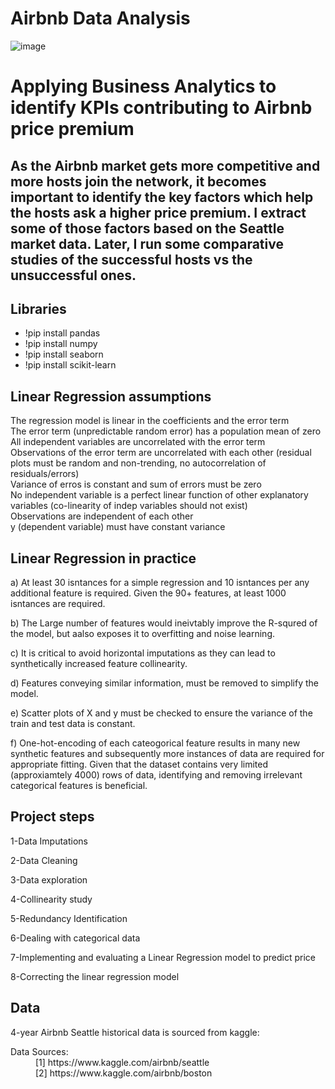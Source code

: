 # Airbnb Data Analysis


![image](https://user-images.githubusercontent.com/56700326/132815010-65a0318e-660b-4c76-9ec6-b3a1a734945b.png)


# Applying Business Analytics to identify KPIs contributing to Airbnb price premium 

As the Airbnb market gets more competitive and more hosts join the network, it becomes important to identify the key factors which help the hosts ask a higher price premium. I extract some of those factors based on the Seattle market data. Later, I run some comparative studies of the successful hosts vs the unsuccessful ones.  
--------
## Libraries

* !pip install pandas
* !pip install numpy
* !pip install seaborn 
* !pip install scikit-learn


## Linear Regression assumptions
<dl>
  
  <dt>The regression model is linear in the coefficients and the error term</dt>
  <dt>The error term (unpredictable random error) has a population mean of zero</dt>
  <dt>All independent variables are uncorrelated with the error term</dt>
  <dt>Observations of the error term are uncorrelated with each other (residual plots must be random and non-trending, no autocorrelation of residuals/errors)</dt>
  <dt>Variance of erros is constant and sum of errors must be zero</dt>
  <dt>No independent variable is a perfect linear function of other explanatory variables (co-linearity of indep variables should not exist)</dt>
  <dt>Observations are independent of each other</dt>
  <dt>y (dependent variable) must have constant variance</dt>
  
</dl>
  



## Linear Regression in practice


a) At least 30 isntances for a simple regression and 10 isntances per any additional feature is required. Given the 90+ features, at least 1000 isntances are required.

b) The Large number of features would ineivtably improve the R-squred of the model, but aalso exposes it to overfitting and noise learning.

c) It is critical to avoid horizontal imputations as they can lead to synthetically increased feature collinearity.

d) Features conveying similar information, must be removed to simplify the model.

e) Scatter plots of X and y must be checked to ensure the variance of the train and test data is constant.

f) One-hot-encoding of each cateogorical feature results in many new synthetic features and subsequently more instances of data are required for appropriate fitting. Given that the dataset contains very limited (approxiamtely 4000) rows of data, identifying and removing irrelevant categorical features is beneficial. 








## Project steps
  
1-Data Imputations 
  
2-Data Cleaning
  
3-Data exploration
  
4-Collinearity study
  
5-Redundancy Identification
  
6-Dealing with categorical data
  
7-Implementing and evaluating a Linear Regression model to predict price
  
8-Correcting the linear regression model
  


  


 ## Data
  
4-year Airbnb Seattle historical data is sourced from kaggle:
  
  
  <dt>Data Sources:</dt>
  <dd>[1] https://www.kaggle.com/airbnb/seattle</dd>
  <dd>[2] https://www.kaggle.com/airbnb/boston</dd>
  
  
  


